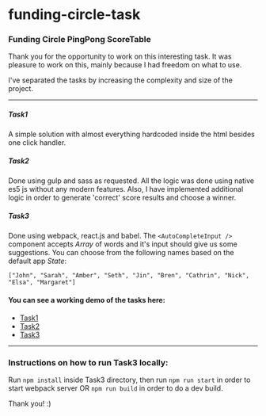 # funding-circle-task
### Funding Circle PingPong ScoreTable

Thank you for the opportunity to work on this interesting task. It was pleasure to work on this, mainly because I had freedom on what to use.


I've separated the tasks by increasing the complexity and size of the project.
<hr>

##### Task1
A simple solution with almost everything hardcoded inside the html besides one click handler.
##### Task2
Done using gulp and sass as requested. All the logic was done using native es5 js without any modern features.
Also, I have implemented additional logic in order to generate 'correct' score results and choose a winner.
##### Task3
Done using webpack, react.js and babel. The `<AutoCompleteInput />` component accepts *Array* of words and it's input should give us some suggestions.
You can choose from the following names based on the default app *State*:

`["John", "Sarah", "Amber", "Seth", "Jin", "Bren", "Cathrin", "Nick", "Elsa", "Margaret"]`

#### You can see a working demo of the tasks here:
- [Task1](http://funding-circle-task.designscaster.com/task1)
- [Task2](http://funding-circle-task.designscaster.com/task2)
- [Task3](http://funding-circle-task.designscaster.com/task3)

<hr>

### Instructions on how to run Task3 locally:
Run `npm install` inside Task3 directory, then run `npm run start` in order to start webpack server OR `npm run build` in order to do a dev build.

Thank you! :)
